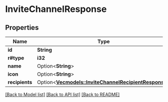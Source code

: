 # InviteChannelResponse

## Properties

Name | Type | Description | Notes
------------ | ------------- | ------------- | -------------
**id** | **String** |  | 
**r#type** | **i32** |  | 
**name** | Option<**String**> |  | [optional]
**icon** | Option<**String**> |  | [optional]
**recipients** | Option<[**Vec<models::InviteChannelRecipientResponse>**](InviteChannelRecipientResponse.md)> |  | [optional]

[[Back to Model list]](../README.md#documentation-for-models) [[Back to API list]](../README.md#documentation-for-api-endpoints) [[Back to README]](../README.md)


